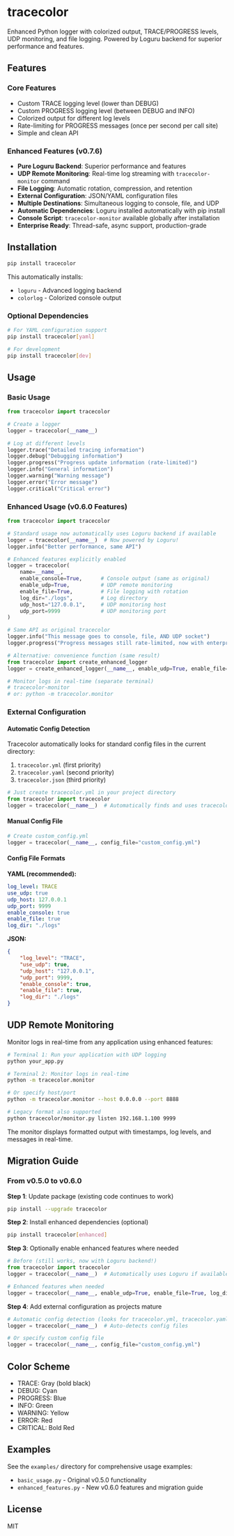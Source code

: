 # tracecolor

Enhanced Python logger with colorized output, TRACE/PROGRESS levels, UDP monitoring, and file logging. Powered by Loguru backend for superior performance and features.

## Features

### Core Features
- Custom TRACE logging level (lower than DEBUG)
- Custom PROGRESS logging level (between DEBUG and INFO)
- Colorized output for different log levels
- Rate-limiting for PROGRESS messages (once per second per call site)
- Simple and clean API

### Enhanced Features (v0.7.6)
- **Pure Loguru Backend**: Superior performance and features
- **UDP Remote Monitoring**: Real-time log streaming with `tracecolor-monitor` command
- **File Logging**: Automatic rotation, compression, and retention
- **External Configuration**: JSON/YAML configuration files
- **Multiple Destinations**: Simultaneous logging to console, file, and UDP
- **Automatic Dependencies**: Loguru installed automatically with pip install
- **Console Script**: `tracecolor-monitor` available globally after installation
- **Enterprise Ready**: Thread-safe, async support, production-grade

## Installation

```bash
pip install tracecolor
```

This automatically installs:
- `loguru` - Advanced logging backend
- `colorlog` - Colorized console output

### Optional Dependencies
```bash
# For YAML configuration support
pip install tracecolor[yaml]

# For development
pip install tracecolor[dev]
```

## Usage

### Basic Usage
```python
from tracecolor import tracecolor

# Create a logger
logger = tracecolor(__name__)

# Log at different levels
logger.trace("Detailed tracing information")
logger.debug("Debugging information")
logger.progress("Progress update information (rate-limited)")
logger.info("General information")
logger.warning("Warning message")
logger.error("Error message")
logger.critical("Critical error")
```

### Enhanced Usage (v0.6.0 Features)
```python
from tracecolor import tracecolor

# Standard usage now automatically uses Loguru backend if available
logger = tracecolor(__name__)  # Now powered by Loguru!
logger.info("Better performance, same API")

# Enhanced features explicitly enabled
logger = tracecolor(
    name=__name__,
    enable_console=True,      # Console output (same as original)
    enable_udp=True,          # UDP remote monitoring
    enable_file=True,         # File logging with rotation
    log_dir="./logs",         # Log directory
    udp_host="127.0.0.1",     # UDP monitoring host
    udp_port=9999             # UDP monitoring port
)

# Same API as original tracecolor
logger.info("This message goes to console, file, AND UDP socket")
logger.progress("Progress messages still rate-limited, now with enterprise backend")

# Alternative: convenience function (same result)
from tracecolor import create_enhanced_logger
logger = create_enhanced_logger(__name__, enable_udp=True, enable_file=True, log_dir="logs")

# Monitor logs in real-time (separate terminal)
# tracecolor-monitor
# or: python -m tracecolor.monitor
```

### External Configuration

#### Automatic Config Detection
Tracecolor automatically looks for standard config files in the current directory:
1. `tracecolor.yml` (first priority)
2. `tracecolor.yaml` (second priority)  
3. `tracecolor.json` (third priority)

```python
# Just create tracecolor.yml in your project directory
from tracecolor import tracecolor
logger = tracecolor(__name__)  # Automatically finds and uses tracecolor.yml
```

#### Manual Config File
```python
# Create custom_config.yml
logger = tracecolor(__name__, config_file="custom_config.yml")
```

#### Config File Formats
**YAML (recommended):**
```yaml
log_level: TRACE
use_udp: true
udp_host: 127.0.0.1
udp_port: 9999
enable_console: true
enable_file: true
log_dir: "./logs"
```

**JSON:**
```json
{
    "log_level": "TRACE",
    "use_udp": true,
    "udp_host": "127.0.0.1", 
    "udp_port": 9999,
    "enable_console": true,
    "enable_file": true,
    "log_dir": "./logs"
}
```

## UDP Remote Monitoring

Monitor logs in real-time from any application using enhanced features:

```bash
# Terminal 1: Run your application with UDP logging
python your_app.py

# Terminal 2: Monitor logs in real-time
python -m tracecolor.monitor

# Or specify host/port
python -m tracecolor.monitor --host 0.0.0.0 --port 8888

# Legacy format also supported
python tracecolor/monitor.py listen 192.168.1.100 9999
```

The monitor displays formatted output with timestamps, log levels, and messages in real-time.

## Migration Guide

### From v0.5.0 to v0.6.0

**Step 1**: Update package (existing code continues to work)
```bash
pip install --upgrade tracecolor
```

**Step 2**: Install enhanced dependencies (optional)
```bash
pip install tracecolor[enhanced]
```

**Step 3**: Optionally enable enhanced features where needed
```python
# Before (still works, now with Loguru backend!)
from tracecolor import tracecolor
logger = tracecolor(__name__)  # Automatically uses Loguru if available

# Enhanced features when needed
logger = tracecolor(__name__, enable_udp=True, enable_file=True, log_dir="logs")
```

**Step 4**: Add external configuration as projects mature
```python
# Automatic config detection (looks for tracecolor.yml, tracecolor.yaml, tracecolor.json)
logger = tracecolor(__name__)  # Auto-detects config files

# Or specify custom config file
logger = tracecolor(__name__, config_file="custom_config.yml")
```

## Color Scheme

- TRACE: Gray (bold black)
- DEBUG: Cyan
- PROGRESS: Blue
- INFO: Green
- WARNING: Yellow
- ERROR: Red
- CRITICAL: Bold Red

## Examples

See the `examples/` directory for comprehensive usage examples:
- `basic_usage.py` - Original v0.5.0 functionality
- `enhanced_features.py` - New v0.6.0 features and migration guide

## License

MIT